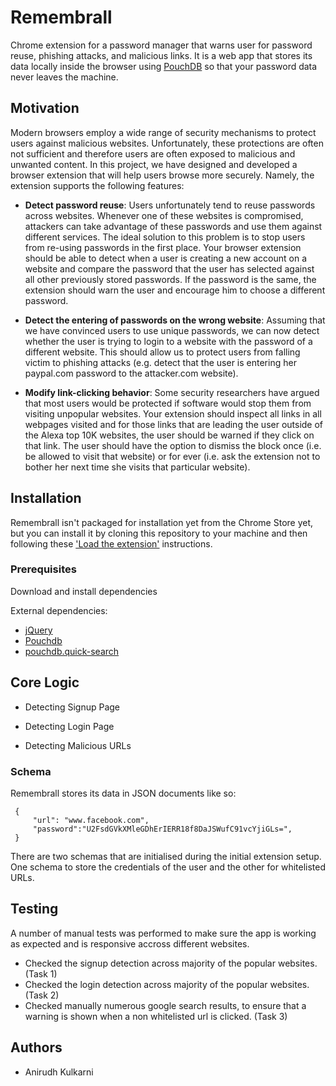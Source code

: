 # Remembrall
Chrome extension for a password manager that warns user for password reuse, phishing attacks, and malicious links. It is a web app that stores its data locally inside the browser using [PouchDB](https://pouchdb.com) so that your password data never leaves the machine.

## Motivation
Modern browsers employ a wide range of security mechanisms to protect users against malicious websites. Unfortunately, these protections are often not sufficient and therefore users are often exposed to malicious and unwanted content. In this project, we have designed and developed a browser extension that will help users browse more securely. Namely, the extension  supports the following features:

* **Detect password reuse**: Users unfortunately tend to reuse passwords across websites. Whenever one of these websites is compromised, attackers can take advantage of these passwords and use them against different services. The ideal solution to this problem is to stop users from re-using passwords in the first place. Your browser extension should be able to detect when a user is creating a new account on a website and compare the password that the user has selected against all other previously stored passwords. If the password is the same, the extension should warn the user and encourage him to choose a different password.

* **Detect the entering of passwords on the wrong website**: Assuming that we have convinced users to use unique passwords, we can now detect whether the user is trying to login to a website with the password of a different website. This should allow us to protect users from falling victim to phishing attacks (e.g. detect that the user is entering her paypal.com password to the attacker.com website).

* **Modify link-clicking behavior**: Some security researchers have argued that most users would be protected if software would stop them from visiting unpopular websites. Your extension should inspect all links in all webpages visited and for those links that are leading the user outside of the Alexa top 10K websites, the user should be warned if they click on that link. The user should have the option to dismiss the block once (i.e. be allowed to visit that website) or for ever (i.e. ask the extension not to bother her next time she visits that particular website).

## Installation
Remembrall isn't packaged for installation yet from the Chrome Store yet, but you can install it by cloning this repository to your machine and then following these ['Load the extension'](https://developer.chrome.com/extensions/getstarted) instructions.

### Prerequisites

Download and install dependencies

External dependencies:
* [jQuery](https://jquery.com/)
* [Pouchdb](https://pouchdb.com/api.html)
* [pouchdb.quick-search](https://github.com/pouchdb-community/pouchdb-quick-search)

## Core Logic
* Detecting Signup Page

* Detecting Login Page

* Detecting Malicious URLs

### Schema
Remembrall stores its data in JSON documents like so:
```
 {
     "url": "www.facebook.com",
     "password":"U2FsdGVkXMleGDhErIERR18f8DaJSWufC91vcYjiGLs=",
 }
```

There are two schemas that are initialised during the initial extension setup. One schema to store the credentials of the user and the other for whitelisted URLs. 

## Testing
A number of manual tests was performed to make sure the app is working as expected and is responsive accross different websites.
* Checked the signup detection across majority of the popular websites. (Task 1)
* Checked the login detection across majority of the popular websites. (Task 2)
* Checked manually numerous google search results, to ensure that a warning is shown when a non whitelisted url is clicked. (Task 3) 


## Authors

* Anirudh Kulkarni
